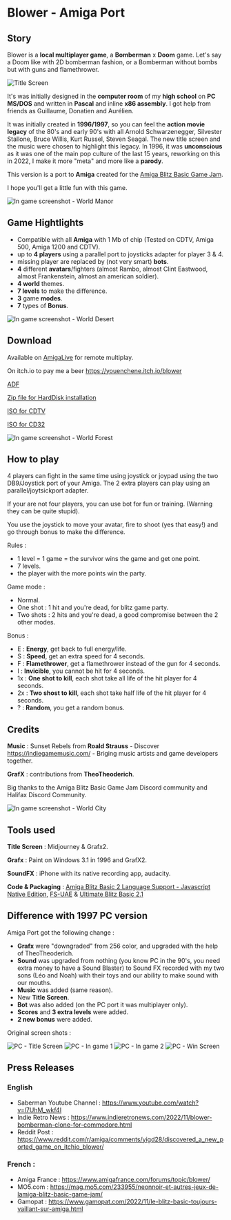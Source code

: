 # Blower - Amiga Port

## Story

Blower is a **local multiplayer game**, a **Bomberman** x **Doom** game. Let's say a Doom like with 2D bomberman fashion, or a Bomberman without bombs but with guns and flamethrower.

![Title Screen](doc/title_screen.png)

It's was initially designed in the **computer room** of my **high school** on **PC MS/DOS** and written in **Pascal** and inline **x86 assembly**. I got help from friends as Guillaume, Donatien and Aurélien.

It was initially created in **1996/1997**, so you can feel the **action movie legacy** of the 80's and early 90's with all Arnold Schwarzenegger, Silvester Stallone, Bruce Willis, Kurt Russel, Steven Seagal. The new title screen and the music were chosen to highlight this legacy. In 1996, it was **unconscious** as it was one of the main pop culture of the last 15 years, reworking on this in 2022, I make it more "meta" and more like a **parody**.

This version is a port to **Amiga** created for the [Amiga Blitz Basic Game Jam](https://itch.io/jam/abbgjam).

I hope you'll get a little fun with this game.

![In game screenshot - World Manor](doc/world2.png)

## Game Hightlights

- Compatible with all **Amiga** with 1 Mb of chip (Tested on CDTV, Amiga 500, Amiga 1200 and CDTV).
- up to **4 players** using a parallel port to joysticks adapter for player 3 & 4.
- missing player are replaced by (not very smart) **bots**.
- **4** different **avatars**/fighters (almost Rambo, almost Clint Eastwood, almost Frankenstein, almost an american soldier).
- **4 world** themes.
- **7 levels** to make the difference.
- **3** game **modes**.
- **7** types of **Bonus**.

![In game screenshot - World Desert](doc/world1.png)

## Download

Available on [AmigaLive](https://www.amigalive.com/) for remote multiplay.

On itch.io to pay me a beer https://youenchene.itch.io/blower

[ADF](./release/1.0.1/Blower.adf)

[Zip file for HardDisk installation](./release/1.0.1/Blower_HD.zip)

[ISO for CDTV](./release/1.0.1/Blower_CDTV.iso)

[ISO for CD32](./release/1.0.1/Blower_32.iso)


![In game screenshot - World Forest](doc/world3.png)

## How to play

4 players can fight in the same time using joystick or joypad using the two DB9/Joystick port of your Amiga. The 2 extra players can play using an parallel/joytsickport adapter.

If your are not four players, you can use bot for fun or training. (Warning they can be quite stupid).

You use the joystick to move your avatar, fire to shoot (yes that easy!) and go through bonus to make the difference.

Rules :
- 1 level = 1 game = the survivor wins the game and get one point.
- 7 levels.
- the player with the more points win the party.

Game mode :
- Normal.
- One shot : 1 hit and you're dead, for blitz game party.
- Two shots : 2 hits and you're dead, a good compromise between the 2 other modes.

Bonus :
 - E : **Energy**, get back to full energy/life.
 - S : **Speed**, get an extra speed for 4 seconds.
 - F : **Flamethrower**, get a flamethrower instead of the gun for 4 seconds.
 - I : **Invicible**, you cannot be hit for 4 seconds.
 - 1x : **One shot to kill**, each shot take all life of the hit player for 4 seconds.
 - 2x : **Two shost to kill**, each shot take half life of the hit player for 4 seconds.
 - ? : **Random**, you get a random bonus.

## Credits

**Music** : Sunset Rebels from **Roald Strauss** - Discover https://indiegamemusic.com/ - Briging music artists and game developers together.

**GrafX** : contributions from **TheoTheoderich**.

Big thanks to the Amiga Blitz Basic Game Jam Discord community and Halifax Discord Community.

![In game screenshot - World City](doc/world4.png)

## Tools used

**Title Screen** : Midjourney & Grafx2.

**Grafx** : Paint on Windows 3.1 in 1996 and GrafX2.

**SoundFX** : iPhone with its native recording app, audacity.

**Code & Packaging** : [Amiga Blitz Basic 2 Language Support - Javascript Native Edition](https://marketplace.visualstudio.com/items?itemName=mickgyver.amiga-blitzbasic2#review-details), [FS-UAE](https://fs-uae.net/) & [Ultimate Blitz Basic 2.1](http://ubb.plus/)

## Difference with 1997 PC version

Amiga Port  got the following change : 
 - **Grafx** were "downgraded" from 256 color, and upgraded with the help of TheoTheoderich.
 - **Sound** was upgraded from nothing (you know PC in the 90's, you need extra money to have a Sound Blaster) to Sound FX recorded with my two sons (Léo and Noah) with their toys and our ability to make sound with our mouths.
 - **Music** was added (same reason).
 - New **Title Screen**.
 - **Bot** was also added (on the PC port it was multiplayer only).
 - **Scores** and **3 extra levels** were added.
 - **2 new  bonus** were added.

Original screen shots :

![PC - Title Screen](doc/pc_titlescreen.png)
![PC - In game 1](doc/pc_screen1.png)
![PC - In game 2](doc/pc_screen2.png)
![PC - Win Screen](doc/pc_winscreen.png)

## Press Releases

### English

- Saberman Youtube Channel : https://www.youtube.com/watch?v=l7UhM_wkf4I
- Indie Retro News : https://www.indieretronews.com/2022/11/blower-bomberman-clone-for-commodore.html
- Reddit Post : https://www.reddit.com/r/amiga/comments/yigd28/discovered_a_new_ported_game_on_itchio_blower/


### French :

- Amiga France : https://www.amigafrance.com/forums/topic/blower/
- MO5.com : https://mag.mo5.com/233955/neonnoir-et-autres-jeux-de-lamiga-blitz-basic-game-jam/
- Gamopat : https://www.gamopat.com/2022/11/le-blitz-basic-toujours-vaillant-sur-amiga.html